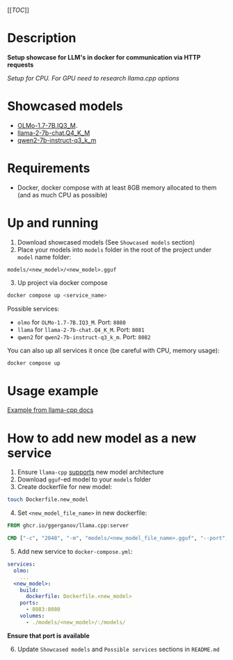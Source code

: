 [[_TOC_]]

# Description

**Setup showcase for LLM's in docker for communication via HTTP requests**

*Setup for CPU. For GPU need to research llama.cpp options*

# Showcased models

- [OLMo-1.7-7B.IQ3_M](https://huggingface.co/nopperl/OLMo-1.7-7B-GGUF/blob/main/OLMo-1.7-7B.IQ3_M.gguf).
- [llama-2-7b-chat.Q4_K_M](https://huggingface.co/TheBloke/Llama-2-7B-GGUF/blob/main/llama-2-7b.Q4_K_M.gguf)
- [qwen2-7b-instruct-q3_k_m](https://huggingface.co/Qwen/Qwen2-7B-Instruct-GGUF/blob/main/qwen2-7b-instruct-q3_k_m.gguf)

# Requirements

- Docker, docker compose with at least 8GB memory allocated to them (and as much CPU as possible)

# Up and running

1. Download showcased models (See `Showcased models` section)
2. Place your models into `models` folder in the root of the project under `model` name folder:

```
models/<new_model>/<new_model>.gguf
```

3. Up project via docker compose

```sh
docker compose up <service_name>
```

Possible services:

- `olmo` for `OLMo-1.7-7B.IQ3_M`. Port: `8080`
- `llama` for `llama-2-7b-chat.Q4_K_M`. Port: `8081`
- `qwen2` for `qwen2-7b-instruct-q3_k_m`. Port: `8082`

You can also up all services it once (be careful with CPU, memory usage):

```sh
docker compose up
```

# Usage example

[Example from llama-cpp docs](https://github.com/ggerganov/llama.cpp/tree/master/examples/server#testing-with-curl)

# How to add new model as a new service

1. Ensure `llama-cpp` [supports](https://github.com/ggerganov/llama.cpp/tree/master?tab=readme-ov-file#description) new model architecture
2. Download `gguf`-ed model to your `models` folder
3. Create dockerfile for new model:

```sh
touch Dockerfile.new_model
```
4. Set `<new_model_file_name>` in new dockerfile:

```dockerfile
FROM ghcr.io/ggerganov/llama.cpp:server

CMD ["-c", "2048", "-m", "models/<new_model_file_name>.gguf", "--port", "8080", "--host", "0.0.0.0"]
```

5. Add new service to `docker-compose.yml`:

```yml
services:
  olmo:
    ...
  <new_model>:
    build:
      dockerfile: Dockerfile.<new_model>
    ports:
      - 8083:8080
    volumes:
      - ./models/<new_model>/:/models/
```

**Ensure that port is available**

6. Update `Showcased models` and `Possible services` sections in `README.md`
